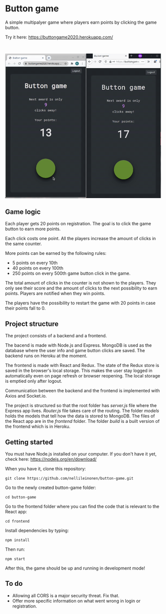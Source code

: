 # Button game

A simple multipalyer game where players earn points by clicking the game button.

Try it here: https://buttongame2020.herokuapp.com/

<br/>

![](button-game.gif)

## Game logic

Each player gets 20 points on registration. The goal is to click the game button to earn more points.

Each click costs one point. All the players increase the amount of clicks in the same counter.

More points can be earned by the following rules:

- 5 points on every 10th
- 40 points on every 100th
- 250 points on every 500th game button click in the game.

The total amount of clicks in the counter is not shown to the players. They only see their score and the amount of clicks to the next possibility to earn points. Players are notified when they win points.

The players have the possibility to restart the game with 20 points in case their points fall to 0.

## Project structure

The project consists of a backend and a frontend.

The bacend is made with Node.js and Express. MongoDB is used as the database where the user info and game button clicks are saved. The backend runs on Heroku at the moment.

The frontend is made with React and Redux. The state of the Redux store is saved in the browser's local storage. This makes the user stay logged in automatically even on page refresh or browser reopening. The local storage is emptied only after logout.

Communication between the backend and the frontend is implemented with Axios and Socket.io.

The project is structured so that the root folder has *server.js* file where the Express app lives. *Router.js* file takes care of the routing. The folder *models* holds the models that tell how the data is stored to MongoDB. The files of the React app are in the *frontend* folder. The folder *build* is a built version of the frontend which is in Heroku.

## Getting started

You must have Node.js installed on your computer. If you don't have it yet, check here: https://nodejs.org/en/download/

When you have it, clone this repository:
```
git clone https://github.com/nellileinonen/button-game.git
```
Go to the newly created button-game folder:
```
cd button-game
```
Go to the frontend folder where you can find the code that is relevant to the React app:
```
cd frontend
```
Install dependencies by typing:
```
npm install
```
Then run:
```
npm start
```
After this, the game should be up and running in development mode!

## To do

- Allowing all CORS is a major security threat. Fix that.
- Offer more specific information on what went wrong in login or registration.
